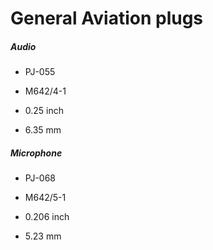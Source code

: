 # General Aviation plugs

##### Audio

* PJ-055

* M642/4-1

* 0.25 inch

* 6.35 mm

##### Microphone

* PJ-068

* M642/5-1

* 0.206 inch

* 5.23 mm
